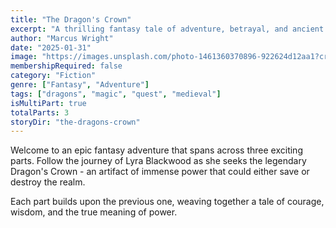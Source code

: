 ```yaml
---
title: "The Dragon's Crown"
excerpt: "A thrilling fantasy tale of adventure, betrayal, and ancient magic"
author: "Marcus Wright"
date: "2025-01-31"
image: "https://images.unsplash.com/photo-1461360370896-922624d12aa1?crop=entropy&cs=tinysrgb&fit=crop&fm=jpg&h=600&ixid=MnwxfDB8MXxyYW5kb218fHx8fHx8fHwxNjI0MDE0NjU8&ixlib=rb-1.2.1&q=80"
membershipRequired: false
category: "Fiction"
genre: ["Fantasy", "Adventure"]
tags: ["dragons", "magic", "quest", "medieval"]
isMultiPart: true
totalParts: 3
storyDir: "the-dragons-crown"
---
```



Welcome to an epic fantasy adventure that spans across three exciting parts. Follow the journey of Lyra Blackwood as she seeks the legendary Dragon's Crown - an artifact of immense power that could either save or destroy the realm.

Each part builds upon the previous one, weaving together a tale of courage, wisdom, and the true meaning of power.
